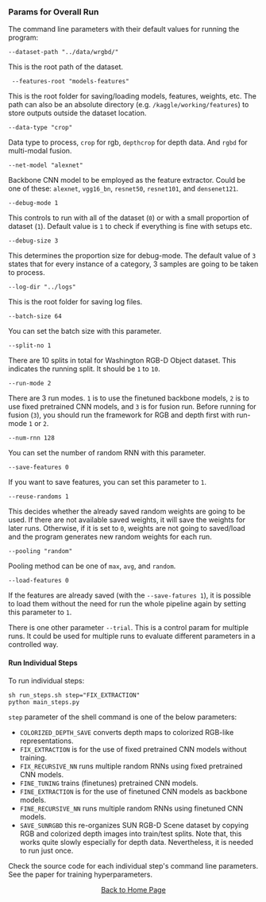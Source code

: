 ### Params for Overall Run
The command line parameters with their default values for running the program:<br/>
```
--dataset-path "../data/wrgbd/" 
```
This is the root path of the dataset. <br/>

```
 --features-root "models-features"
```
This is the root folder for saving/loading models, features, weights, etc. The
path can also be an absolute directory (e.g. `/kaggle/working/features`) to store
outputs outside the dataset location.<br/>

```
--data-type "crop" 
```
Data type to process, `crop` for rgb, `depthcrop` for depth data. And `rgbd` for multi-modal fusion. <br/>

```
--net-model "alexnet" 
```
Backbone CNN model to be employed as the feature extractor. Could be one of these: `alexnet`, `vgg16_bn`, `resnet50`, `resnet101`, and `densenet121`. <br/>

```
--debug-mode 1 
```
This controls to run with all of the dataset (`0`) or with a small proportion of dataset (`1`). Default value is `1` to check if everything is fine with setups etc.<br/>

```
--debug-size 3 
```
This determines the proportion size for debug-mode. The default value of `3` states that for every instance of a category, 3 samples are going to be taken to process.<br/>

```
--log-dir "../logs" 
```
This is the root folder for saving log files.<br/>

```
--batch-size 64 
```
You can set the batch size with this parameter.<br/>

```
--split-no 1 
```
There are 10 splits in total for Washington RGB-D Object dataset. This indicates the running split. It should be `1` to `10`.<br/>

```
--run-mode 2 
```
There are 3 run modes. `1` is to use the finetuned backbone models, `2` is to use fixed pretrained CNN models, and `3` is for fusion run. Before running for fusion (`3`), you should run the framework for RGB and depth first with run-mode `1` or `2`.<br/>

```
--num-rnn 128 
```
You can set the number of random RNN with this parameter.<br/>

```
--save-features 0 
```
If you want to save features, you can set this parameter to `1`.<br/>

```
--reuse-randoms 1 
```
This decides whether the already saved random weights are going to be used. If there are not available saved weights, it will save the weights for later runs. Otherwise, if it is set to `0`, weights are not going to saved/load and the program generates new random weights for each run.<br/>

```
--pooling "random"  
```
Pooling method can be one of `max`, `avg`, and `random`.<br/>

```
--load-features 0  
```
If the features are already saved (with the `--save-fatures 1`), it is possible to load them without the need for run the whole pipeline again by setting this parameter to `1`.<br/>

There is one other parameter `--trial`. This is a control param for multiple runs. It could be used for multiple runs to evaluate different parameters in a controlled way. 


#### Run Individual Steps
To run individual steps:<br/>
```
sh run_steps.sh step="FIX_EXTRACTION"
python main_steps.py
```
`step` parameter of the shell command is one of the below parameters: <br/>

- `COLORIZED_DEPTH_SAVE` converts depth maps to colorized RGB-like representations. <br/>
- `FIX_EXTRACTION` is for the use of fixed pretrained CNN models without training. <br/>
- `FIX_RECURSIVE_NN` runs multiple random RNNs using fixed pretrained CNN models. <br/>
- `FINE_TUNING` trains (finetunes) pretrained CNN models. <br/>
- `FINE_EXTRACTION` is for the use of finetuned CNN models as backbone models. <br/>
- `FINE_RECURSIVE_NN` runs multiple random RNNs using finetuned CNN models. <br/>
- `SAVE_SUNRGBD` this re-organizes SUN RGB-D Scene dataset by copying RGB and colorized depth images into train/test splits. Note that, this works quite slowly especially for depth data. Nevertheless, it is needed to run just once. <br/>

Check the source code for each individual step's command line parameters. See the paper for training hyperparameters.
<br/>

<p align="center">
      <a href="https://github.com/acaglayan/CNN_randRNN">Back to Home Page</a>
 </p>
